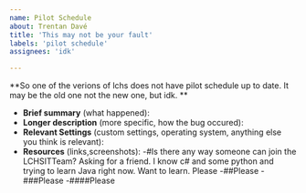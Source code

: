 ```yaml
---
name: Pilot Schedule
about: Trentan Davé
title: 'This may not be your fault'
labels: 'pilot schedule'
assignees: 'idk'

---
```


**So one of the verions of lchs does not have pilot schedule up to date. It may be the old one not the new one, but idk. **
- **Brief summary** (what happened):
- **Longer description** (more specific, how the bug occured):
- **Relevant Settings** (custom settings, operating system, anything else you think is relevant):
- **Resources** (links,screenshots):
-#Is there any way someone can join the LCHSITTeam? Asking for a friend. I know c# and some python and trying to learn Java right now. Want to learn. Please
-##Please
-###Please
-####Please
